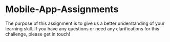 # Mobile-App-Assignments
The purpose of this assignment is to give us a better understanding of your learning skill. If you have any questions or need any clarifications for this challenge, please get in touch!

